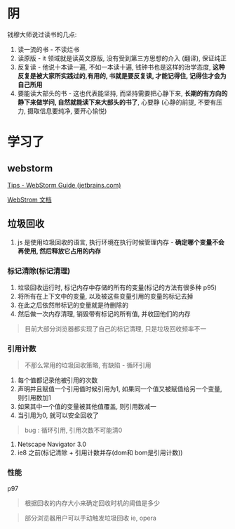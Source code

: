 # 阴

钱穆大师说过读书的几点: 

1. 读一流的书 - 不读烂书
2. 读原版 - it 领域就是读英文原版, 没有受到第三方思想的介入 (翻译), 保证纯正
3. 反复读 - 他说十本读一遍, 不如一本读十遍, 钱钟书也是这样的治学态度, **这种反复是被大家所实践过的,有用的, 书就是要反复读, 才能记得住, 记得住才会为自己所用**
4. 要能读大部头的书 - 这也代表能坚持, 而坚持需要把心静下来, **长期的有方向的静下来做学问, 自然就能读下来大部头的书了**, 心要静 (心静的前提, 不要有压力, 摄取信息要纯净, 要开心愉悦)

# 学习了 

## webstorm

[Tips - WebStorm Guide (jetbrains.com)](https://www.jetbrains.com/webstorm/guide/tips/)

[WebStrom 文档](https://www.jetbrains.com/help/webstorm/manage-branches.html)

## 垃圾回收

1. js 是使用垃圾回收的语言, 执行环境在执行时候管理内存 - **确定哪个变量不会再使用, 然后释放它占用的内存**

### 标记清除(标记清理)

1. 垃圾回收运行时, 标记内存中存储的所有的变量(标记的方法有很多种 p95)
2. 将所有在上下文中的变量, 以及被这些变量引用的变量的标记去掉
3. 在此之后依然带标记的变量就是待删除的
4. 然后做一次内存清理, 销毁带有标记的所有值, 并收回他们的内存

> 目前大部分浏览器都实现了自己的标记清理, 只是垃圾回收频率不一

### 引用计数

> 不那么常用的垃圾回收策略, 有缺陷 - 循环引用

1. 每个值都记录他被引用的次数
2. 声明并且赋值一个引用值时候引用为1, 如果同一个值又被赋值给另一个变量, 则引用数加1
3. 如果其中一个值的变量被其他值覆盖, 则引用数减一
4. 当引用为0, 就可以安全回收了

> bug : 循环引用, 引用次数不可能清0

1. Netscape Navigator 3.0 
2. ie8 之前(标记清除 + 引用计数并存(dom和 bom是引用计数))

### 性能

p97

> 根据回收的内存大小来确定回收时机的阈值是多少

> 部分浏览器用户可以手动触发垃圾回收 ie, opera

